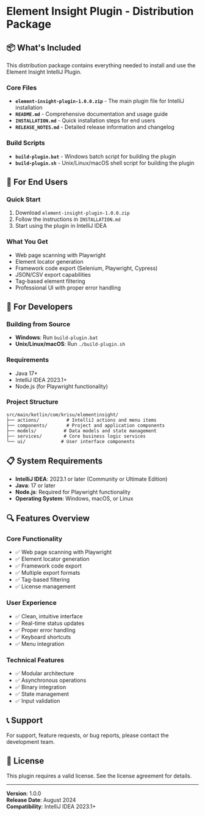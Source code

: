 # Element Insight Plugin - Distribution Package

## 📦 What's Included

This distribution package contains everything needed to install and use the Element Insight IntelliJ Plugin.

### Core Files
- **`element-insight-plugin-1.0.0.zip`** - The main plugin file for IntelliJ installation
- **`README.md`** - Comprehensive documentation and usage guide
- **`INSTALLATION.md`** - Quick installation steps for end users
- **`RELEASE_NOTES.md`** - Detailed release information and changelog

### Build Scripts
- **`build-plugin.bat`** - Windows batch script for building the plugin
- **`build-plugin.sh`** - Unix/Linux/macOS shell script for building the plugin

## 🚀 For End Users

### Quick Start
1. Download `element-insight-plugin-1.0.0.zip`
2. Follow the instructions in `INSTALLATION.md`
3. Start using the plugin in IntelliJ IDEA

### What You Get
- Web page scanning with Playwright
- Element locator generation
- Framework code export (Selenium, Playwright, Cypress)
- JSON/CSV export capabilities
- Tag-based element filtering
- Professional UI with proper error handling

## 🔧 For Developers

### Building from Source
- **Windows**: Run `build-plugin.bat`
- **Unix/Linux/macOS**: Run `./build-plugin.sh`

### Requirements
- Java 17+
- IntelliJ IDEA 2023.1+
- Node.js (for Playwright functionality)

### Project Structure
```
src/main/kotlin/com/krisu/elementinsight/
├── actions/          # IntelliJ actions and menu items
├── components/       # Project and application components
├── models/          # Data models and state management
├── services/        # Core business logic services
└── ui/             # User interface components
```

## 📋 System Requirements

- **IntelliJ IDEA**: 2023.1 or later (Community or Ultimate Edition)
- **Java**: 17 or later
- **Node.js**: Required for Playwright functionality
- **Operating System**: Windows, macOS, or Linux

## 🔍 Features Overview

### Core Functionality
- ✅ Web page scanning with Playwright
- ✅ Element locator generation
- ✅ Framework code export
- ✅ Multiple export formats
- ✅ Tag-based filtering
- ✅ License management

### User Experience
- ✅ Clean, intuitive interface
- ✅ Real-time status updates
- ✅ Proper error handling
- ✅ Keyboard shortcuts
- ✅ Menu integration

### Technical Features
- ✅ Modular architecture
- ✅ Asynchronous operations
- ✅ Binary integration
- ✅ State management
- ✅ Input validation

## 📞 Support

For support, feature requests, or bug reports, please contact the development team.

## 📄 License

This plugin requires a valid license. See the license agreement for details.

---

**Version**: 1.0.0  
**Release Date**: August 2024  
**Compatibility**: IntelliJ IDEA 2023.1+

